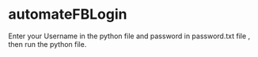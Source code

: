 # automateFBLogin

Enter your Username in the python file and password in password.txt file , then run the python file.
